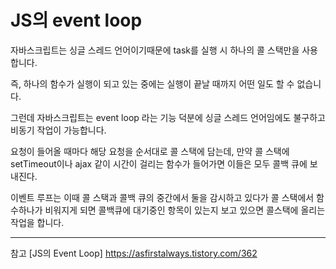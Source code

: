# JS의 event loop

자바스크립트는 싱글 스레드 언어이기때문에 task를 실행 시 하나의 콜 스택만을 사용합니다.

즉, 하나의 함수가 실행이 되고 있는 중에는 실행이 끝날 때까지 어떤 일도 할 수 없습니다.

그런데 자바스크립트는 event loop 라는 기능 덕분에 싱글 스레드 언어임에도 불구하고 비동기 작업이 가능합니다.

요청이 들어올 때마다 해당 요청을 순서대로 콜 스택에 담는데, 만약 콜 스택에 setTimeout이나 ajax 같이 시간이 걸리는 함수가 들어가면
이들은 모두 콜백 큐에 보내진다.

이벤트 루프는 이때 콜 스택과 콜백 큐의 중간에서 둘을 감시하고 있다가 콜 스택에서 함수하나가 비워지게 되면 콜백큐에 대기중인 항목이 있는지 보고 있으면 콜스택에 올리는 작업을 합니다.

---

참고
[JS의 Event Loop]
https://asfirstalways.tistory.com/362
